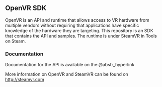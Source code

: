 ## OpenVR SDK

OpenVR is an API and runtime that allows access to VR hardware from multiple vendors without requiring that applications have specific knowledge of the hardware they are targeting. This repository is an SDK that contains the API and samples. The runtime is under SteamVR in Tools on Steam. 

### Documentation

Documentation for the API is available on the @abstr_hyperlink 

More information on OpenVR and SteamVR can be found on http://steamvr.com

